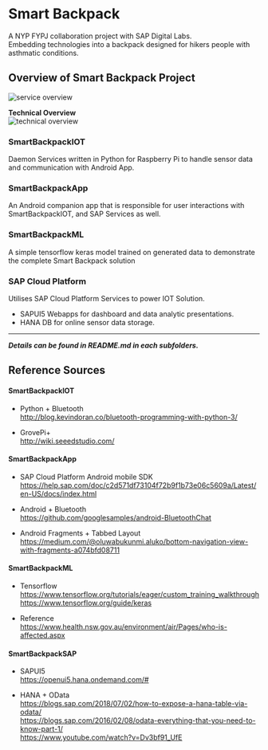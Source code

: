 # Smart Backpack
A NYP FYPJ collaboration project with SAP Digital Labs.  
Embedding technologies into a backpack designed for hikers people with asthmatic conditions.

## Overview of Smart Backpack Project
![service overview](https://github.com/c0j0s/SmartBackpack/blob/master/Documentations/0_service_overview.jpeg)  

__Technical Overview__  
![technical overview](https://github.com/c0j0s/SmartBackpack/blob/master/Documentations/1_integrated_overview.jpeg)


### SmartBackpackIOT
Daemon Services written in Python for Raspberry Pi to handle sensor data and communication with Android App.

### SmartBackpackApp
An Android companion app that is responsible for user interactions with SmartBackpackIOT, and SAP Services as well.

### SmartBackpackML
A simple tensorflow keras model trained on generated data to demonstrate the complete Smart Backpack solution

### SAP Cloud Platform
Utilises SAP Cloud Platform Services to power IOT Solution.
- SAPUI5 Webapps for dashboard and data analytic presentations.
- HANA DB for online sensor data storage.

---
___Details can be found in README.md in each subfolders.___

## Reference Sources
#### SmartBackpackIOT
- Python + Bluetooth  
http://blog.kevindoran.co/bluetooth-programming-with-python-3/

- GrovePi+  
http://wiki.seeedstudio.com/

#### SmartBackpackApp
- SAP Cloud Platform Android mobile SDK  
https://help.sap.com/doc/c2d571df73104f72b9f1b73e06c5609a/Latest/en-US/docs/index.html 

- Android + Bluetooth  
https://github.com/googlesamples/android-BluetoothChat

- Android Fragments + Tabbed Layout  
https://medium.com/@oluwabukunmi.aluko/bottom-navigation-view-with-fragments-a074bfd08711

#### SmartBackpackML
- Tensorflow  
https://www.tensorflow.org/tutorials/eager/custom_training_walkthrough    
https://www.tensorflow.org/guide/keras 

- Reference  
https://www.health.nsw.gov.au/environment/air/Pages/who-is-affected.aspx  

#### SmartBackpackSAP
- SAPUI5  
https://openui5.hana.ondemand.com/#

- HANA + OData  
https://blogs.sap.com/2018/07/02/how-to-expose-a-hana-table-via-odata/  
https://blogs.sap.com/2016/02/08/odata-everything-that-you-need-to-know-part-1/  
https://www.youtube.com/watch?v=Dv3bf91_UfE